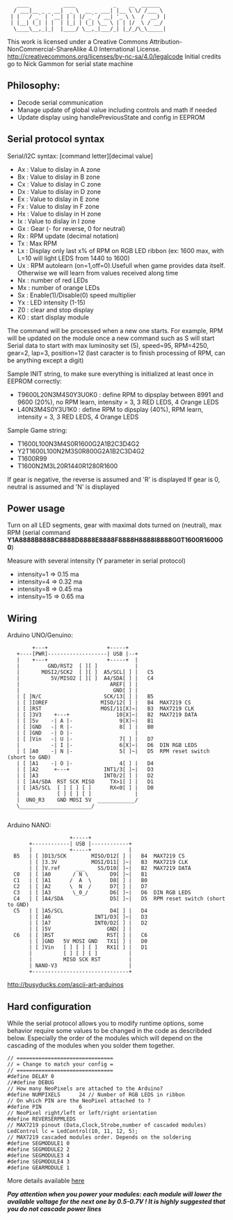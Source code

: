 ```
   ____           ____            _    __  ______  
  / ___|__ _ _ __|  _ \  __ _ ___| |__ \ \/ /___ \ 
 | |   / _` | '__| | | |/ _` / __| '_ \ \  /  __) |
 | |__| (_| | |  | |_| | (_| \__ \ | | |/  \ / __/ 
  \____\__,_|_|  |____/ \__,_|___/_| |_/_/\_\_____|
```

This work is licensed under a Creative Commons Attribution-NonCommercial-ShareAlike 4.0 International License.
http://creativecommons.org/licenses/by-nc-sa/4.0/legalcode
Initial credits go to Nick Gammon for serial state machine

## Philosophy:
- Decode serial communication
- Manage update of global value including controls and math if needed
- Update display using handlePreviousState and config in EEPROM

## Serial protocol syntax
Serial/I2C syntax: [command letter][decimal value]

- Ax     : Value to dislay in A zone
- Bx     : Value to dislay in B zone
- Cx     : Value to dislay in C zone
- Dx     : Value to dislay in D zone
- Ex     : Value to dislay in E zone
- Fx     : Value to dislay in F zone
- Hx     : Value to dislay in H zone
- Ix     : Value to dislay in I zone
- Gx    : Gear (- for reverse, 0 for neutral)
- Rx     : RPM update (decimal notation)
- Tx     : Max RPM
- Lx     : Display only last x% of RPM on RGB LED ribbon (ex: 1600 max, with L=10 will light LEDS from 1440 to 1600)
- Ux     : RPM autolearn (on=1,off=0).Usefull when game provides data itself. Otherwise we will learn from values received along time
- Nx    : number of red LEDs
- Mx    : number of orange LEDs
- Sx     : Enable(1)/Disable(0) speed multiplier
- Yx     : LED intensity (1-15)
- Z0     : clear and stop display
- K0     : start display module

The command will be processed when a new one starts. For example, RPM will be updated on the module once a new command 
such as S will start
Serial data to start with max luminosity set (5), speed=95, RPM=4250, gear=2, lap=3, position=12 (last caracter is to finish
processing of RPM, can be anything except a digit)

Sample INIT string, to make sure everything is initialized at least once in EEPROM correctly:
* T9600L20N3M4S0Y3U0K0 : define RPM to dipsplay between 8991 and 9600 (20%), no RPM learn, intensity = 3, 3 RED LEDS, 4 Orange LEDS
* L40N3M4S0Y3U1K0 : define RPM to dipsplay (40%), RPM learn, intensity = 3, 3 RED LEDS, 4 Orange LEDS

Sample Game string:
- T1600L100N3M4S0R1600G2A1B2C3D4G2
- Y2T1600L100N2M3S0R800G2A1B2C3D4G2
- T1600R99
- T1600N2M3L20R1440R1280R1600

If gear is negative, the reverse is assumed and 'R' is displayed
If gear is 0, neutral is assumed and 'N' is displayed

## Power usage
Turn on all LED segments, gear with maximal dots turned on (neutral), max RPM (serial command __Y1A8888B8888C8888D8888E8888F8888H8888I8888G0T1600R1600G0__)

Measure with several intensity (Y parameter in serial protocol)

- intensity=1  => 0.15 ma
- intensity=4  => 0.32 ma
- intensity=8  => 0.45 ma
- intensity=15 => 0.65 ma

## Wiring

Arduino UNO/Genuino:

```
        +---+                   +-----+
   +----[PWR]-------------------| USB |--+
   |    +---+                   +-----+  |
   |         GND/RST2  [ ][ ]            |
   |       MOSI2/SCK2  [ ][ ]  A5/SCL[ ] |   C5
   |          5V/MISO2 [ ][ ]  A4/SDA[ ] |   C4
   |                             AREF[ ] |
   |                              GND[ ] |
   | [ ]N/C                    SCK/13[ ] |   B5
   | [ ]IOREF                 MISO/12[ ] |   B4  MAX7219 CS
   | [ ]RST                   MOSI/11[X]~|   B3  MAX7219 CLK
   | [ ]3V3    +---+               10[X]~|   B2  MAX7219 DATA
   | [ ]5v    -| A |-               9[X]~|   B1
   | [ ]GND   -| R |-               8[ ] |   B0
   | [ ]GND   -| D |-                    |
   | [ ]Vin   -| U |-               7[ ] |   D7
   |          -| I |-               6[X]~|   D6  DIN RGB LEDS  
   | [ ]A0    -| N |-               5[ ]~|   D5  RPM reset switch (short to GND)
   | [ ]A1    -| O |-               4[ ] |   D4
   | [ ]A2     +---+           INT1/3[ ]~|   D3
   | [ ]A3                     INT0/2[ ] |   D2
   | [ ]A4/SDA  RST SCK MISO     TX>1[ ] |   D1
   | [ ]A5/SCL  [ ] [ ] [ ]      RX<0[ ] |   D0
   |            [ ] [ ] [ ]              |
   |  UNO_R3    GND MOSI 5V  ____________/
   \_______________________/
   
```
Arduino NANO:
```
                    +-----+
       +------------| USB |------------+
       |            +-----+            |
  B5   | [ ]D13/SCK        MISO/D12[ ] |   B4  MAX7219 CS
       | [ ]3.3V           MOSI/D11[ ]~|   B3  MAX7219 CLK
       | [ ]V.ref     ___    SS/D10[ ]~|   B2  MAX7219 DATA
  C0   | [ ]A0       / N \       D9[ ]~|   B1
  C1   | [ ]A1      /  A  \      D8[ ] |   B0
  C2   | [ ]A2      \  N  /      D7[ ] |   D7
  C3   | [ ]A3       \_0_/       D6[ ]~|   D6  DIN RGB LEDS
  C4   | [ ]A4/SDA               D5[ ]~|   D5  RPM reset switch (short to GND)
  C5   | [ ]A5/SCL               D4[ ] |   D4
       | [ ]A6              INT1/D3[ ]~|   D3
       | [ ]A7              INT0/D2[ ] |   D2
       | [ ]5V                  GND[ ] |     
  C6   | [ ]RST                 RST[ ] |   C6
       | [ ]GND   5V MOSI GND   TX1[ ] |   D0
       | [ ]Vin   [ ] [ ] [ ]   RX1[ ] |   D1
       |          [ ] [ ] [ ]          |
       |          MISO SCK RST         |
       | NANO-V3                       |
       +-------------------------------+
```       
http://busyducks.com/ascii-art-arduinos

## Hard configuration
While the serial protocol allows you to modify runtime options, some behavior require some values to be changed in the code as describded below. Especially the order of the modules which will depend on the cascading of the modules when you solder them together.

```
// ===============================
// = Change to match your config =
// ===============================
#define DELAY 0
//#define DEBUG
// How many NeoPixels are attached to the Arduino?
#define NUMPIXELS      24 // Number of RGB LEDS in ribbon
// On which PIN are the NeoPixel attached to ?
#define PIN            6
// NeoPixel right/left or left/right orientation
#define REVERSERPMLEDS
// MAX7219 pinout (Data,Clock,Strobe,number of cascaded modules)
LedControl lc = LedControl(10, 11, 12, 5);
// MAX7219 cascaded modules order. Depends on the soldering
#define SEGMODULE1 0
#define SEGMODULE2 2
#define SEGMODULE3 4
#define SEGMODULE4 3
#define GEARMODULE 1
```

More details available [here](https://www.xsimulator.net/community/threads/dashx2-another-dashboard-for-gamedash.9981/#post-200026)

***Pay attention when you power your modules: each module will lower the available voltage for the next one by 0.5-0.7V ! It is highly suggested that you do not cascade power lines***
